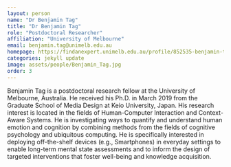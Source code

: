 ```yaml
---
layout: person
name: "Dr Benjamin Tag"
title: "Dr Benjamin Tag"
role: "Postdoctoral Researcher"
affiliation: "University of Melbourne"
email: benjamin.tag@unimelb.edu.au
homepage: https://findanexpert.unimelb.edu.au/profile/852535-benjamin-tag
categories: jekyll update
image: assets/people/Benjamin_Tag.jpg
order: 3
---
```

Benjamin Tag is a postdoctoral research fellow at the University of Melbourne, Australia. He received his Ph.D. in March 2019 from the Graduate School of Media Design at Keio University, Japan. 
His research interest is located in the fields of Human-Computer Interaction and Context-Aware Systems. He is investigating ways to quantify and understand human emotion and cognition by combining methods from the fields of cognitive psychology and ubiquitous computing. He is specifically interested in deploying off-the-shelf devices (e.g., Smartphones) in everyday settings to enable long-term mental state assessments and to inform the design of targeted interventions that foster well-being and knowledge acquisition.